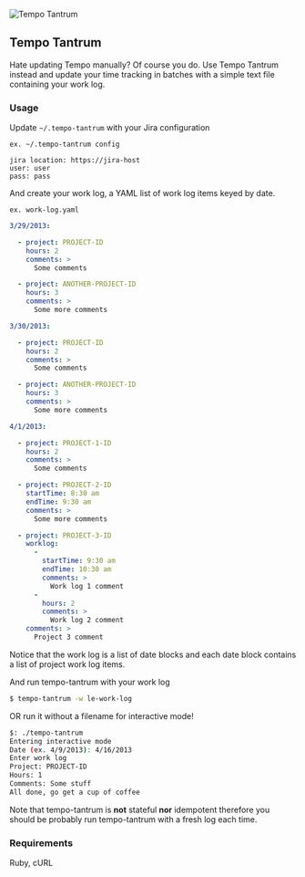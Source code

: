 ![Tempo Tantrum](http://sht.tl/cMa0 "Tempo Tantrum")

## Tempo Tantrum

Hate updating Tempo manually? Of course you do. Use Tempo Tantrum instead and
update your time tracking in batches with a simple text file containing your
work log.

### Usage

Update `~/.tempo-tantrum` with your Jira configuration

`ex. ~/.tempo-tantrum config`

    jira location: https://jira-host
    user: user
    pass: pass


And create your work log, a YAML list of work log items keyed by date.

`ex. work-log.yaml`

```yaml
3/29/2013:

  - project: PROJECT-ID
    hours: 2
    comments: >
      Some comments

  - project: ANOTHER-PROJECT-ID
    hours: 3
    comments: >
      Some more comments

3/30/2013:

  - project: PROJECT-ID
    hours: 2
    comments: >
      Some comments

  - project: ANOTHER-PROJECT-ID
    hours: 3
    comments: >
      Some more comments

4/1/2013:

  - project: PROJECT-1-ID
    hours: 2
    comments: >
      Some comments

  - project: PROJECT-2-ID
    startTime: 8:30 am
    endTime: 9:30 am
    comments: >
      Some more comments

  - project: PROJECT-3-ID
    worklog:
      -
        startTime: 9:30 am
        endTime: 10:30 am
        comments: >
          Work log 1 comment
      -
        hours: 2
        comments: >
          Work log 2 comment
    comments: >
      Project 3 comment
```

Notice that the work log is a list of date blocks and each date block contains
a list of project work log items.

And run tempo-tantrum with your work log

```bash
$ tempo-tantrum -w le-work-log
```

OR run it without a filename for interactive mode!

```bash
$: ./tempo-tantrum
Entering interactive mode
Date (ex. 4/9/2013): 4/16/2013
Enter work log
Project: PROJECT-ID
Hours: 1
Comments: Some stuff
All done, go get a cup of coffee
```

Note that tempo-tantrum is **not** stateful **nor** idempotent therefore you should
be probably run tempo-tantrum with a fresh log each time.

### Requirements

Ruby, cURL
